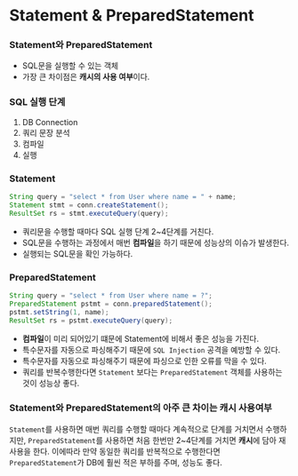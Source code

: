 # Statement & PreparedStatement

### Statement와 PreparedStatement

- SQL문을 실행할 수 있는 객체
- 가장 큰 차이점은 **캐시의 사용 여부**이다.

### SQL 실행 단계
1. DB Connection
2. 쿼리 문장 분석
3. 컴파일
4. 실행

### Statement

```java
String query = "select * from User where name = " + name;
Statement stmt = conn.createStatement();
ResultSet rs = stmt.executeQuery(query);
```

- 쿼리문을 수행할 때마다 SQL 실행 단계 2~4단계를 거친다.
- SQL문을 수행하는 과정에서 매번 **컴파일**을 하기 때문에 성능상의 이슈가 발생한다.
- 실행되는 SQL문을 확인 가능하다.

### PreparedStatement

```java
String query = "select * from User where name = ?";
PreparedStatement pstmt = conn.preparedStatement();
pstmt.setString(1, name);
ResultSet rs = pstmt.executeQuery(query);
```

- **컴파일**이 미리 되어있기 떄문에 Statement에 비해서 좋은 성능을 가진다.
- 특수문자를 자동으로 파싱해주기 때문에 `SQL Injection` 공격을 예방할 수 있다.
- 특수문자를 자동으로 파싱해주기 때문에 파싱으로 인한 오류를 막을 수 있다.
- 쿼리를 반복수행한다면 `Statement` 보다는 `PreparedStatement` 객체를 사용하는 것이 성능상 좋다.

### Statement와 PreparedStatement의 아주 큰 차이는 캐시 사용여부

`Statement`를 사용하면 매번 쿼리를 수행할 때마다 계속적으로 단계를 거치면서 수행하지만, `PreparedStatement`를 사용하면 처음 한번만 2~4단계를 거치면 **캐시**에 담아 재사용을 한다. 이에따라 만약 동일한 쿼리를 반복적으로 수행한다면 `PreparedStatement`가 DB에 훨씬 적은 부하를 주며, 성능도 좋다.